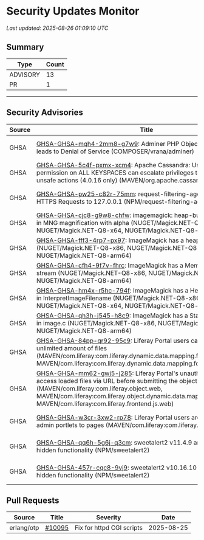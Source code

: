 # Security Updates Monitor

*Last updated: 2025-08-26 01:09:10 UTC*

## Summary
| Type | Count |
|------|-------|
| ADVISORY | 13 |
| PR | 1 |

---

## Security Advisories

| Source | Title | Severity | Date |
|--------|-------|----------|------|
| GHSA | [GHSA-GHSA-mqh4-2mm8-g7w9](https://github.com/advisories/GHSA-mqh4-2mm8-g7w9): Adminer PHP Object Injection issue leads to Denial of Service (COMPOSER/vrana/adminer) | HIGH (CVSS: 8.6) | 2025-08-25 |
| GHSA | [GHSA-GHSA-5c4f-pxmx-xcm4](https://github.com/advisories/GHSA-5c4f-pxmx-xcm4): Apache Cassandra: User with MODIFY permission on ALL KEYSPACES can escalate privileges to superuser via unsafe actions (4.0.16 only) (MAVEN/org.apache.cassandra:cassandra-all) | HIGH (CVSS: 8.8) | 2025-08-25 |
| GHSA | [GHSA-GHSA-pw25-c82r-75mm](https://github.com/advisories/GHSA-pw25-c82r-75mm): request-filtering-agent SSRF Bypass via HTTPS Requests to 127.0.0.1 (NPM/request-filtering-agent) | MODERATE (CVSS: 0.0) | 2025-08-25 |
| GHSA | [GHSA-GHSA-cjc8-g9w8-chfw](https://github.com/advisories/GHSA-cjc8-g9w8-chfw): imagemagick: heap-buffer overflow read in MNG magnification with alpha (NUGET/Magick.NET-Q8-x86, NUGET/Magick.NET-Q8-x64, NUGET/Magick.NET-Q8-arm64) | HIGH (CVSS: 7.6) | 2025-08-25 |
| GHSA | [GHSA-GHSA-fff3-4rp7-px97](https://github.com/advisories/GHSA-fff3-4rp7-px97): ImageMagick has a heap-buffer-overflow (NUGET/Magick.NET-Q8-x86, NUGET/Magick.NET-Q8-x64, NUGET/Magick.NET-Q8-arm64) | LOW (CVSS: 0.0) | 2025-08-25 |
| GHSA | [GHSA-GHSA-cfh4-9f7v-fhrc](https://github.com/advisories/GHSA-cfh4-9f7v-fhrc): ImageMagick has a Memory Leak in magick stream (NUGET/Magick.NET-Q8-x86, NUGET/Magick.NET-Q8-x64, NUGET/Magick.NET-Q8-arm64) | LOW (CVSS: 3.7) | 2025-08-25 |
| GHSA | [GHSA-GHSA-hm4x-r5hc-794f](https://github.com/advisories/GHSA-hm4x-r5hc-794f): ImageMagick has a Heap Buffer Overflow in InterpretImageFilename (NUGET/Magick.NET-Q8-x86, NUGET/Magick.NET-Q8-x64, NUGET/Magick.NET-Q8-arm64) | LOW (CVSS: 3.7) | 2025-08-25 |
| GHSA | [GHSA-GHSA-qh3h-j545-h8c9](https://github.com/advisories/GHSA-qh3h-j545-h8c9): ImageMagick has a Stack Buffer Overflow in image.c (NUGET/Magick.NET-Q8-x86, NUGET/Magick.NET-Q8-x64, NUGET/Magick.NET-Q8-arm64) | HIGH (CVSS: 7.4) | 2025-08-25 |
| GHSA | [GHSA-GHSA-84pp-qr92-95c9](https://github.com/advisories/GHSA-84pp-qr92-95c9): Liferay Portal users can upload an unlimited amount of files (MAVEN/com.liferay:com.liferay.dynamic.data.mapping.form.field.type, MAVEN/com.liferay:com.liferay.dynamic.data.mapping.form.web) | MODERATE (CVSS: 0.0) | 2025-08-22 |
| GHSA | [GHSA-GHSA-mm62-gwj5-j285](https://github.com/advisories/GHSA-mm62-gwj5-j285): Liferay Portal's unauthenticated users can access loaded files via URL before submitting the object entry (MAVEN/com.liferay:com.liferay.object.web, MAVEN/com.liferay:com.liferay.object.dynamic.data.mapping.form.field.type, MAVEN/com.liferay:com.liferay.frontend.js.web) | MODERATE (CVSS: 0.0) | 2025-08-22 |
| GHSA | [GHSA-GHSA-w3cr-3xw2-rp78](https://github.com/advisories/GHSA-w3cr-3xw2-rp78): Liferay Portal users are able to add system admin portlets to pages (MAVEN/com.liferay:com.liferay.layout.impl) | MODERATE (CVSS: 0.0) | 2025-08-22 |
| GHSA | [GHSA-GHSA-qq6h-5g6j-q3cm](https://github.com/advisories/GHSA-qq6h-5g6j-q3cm): sweetalert2 v11.4.9 and above contains hidden functionality (NPM/sweetalert2) | LOW (CVSS: 0.0) | 2022-11-23 |
| GHSA | [GHSA-GHSA-457r-cqc8-9vj9](https://github.com/advisories/GHSA-457r-cqc8-9vj9): sweetalert2 v10.16.10 and above contains hidden functionality (NPM/sweetalert2) | LOW (CVSS: 0.0) | 2022-11-23 |

## Pull Requests

| Source | Title | Severity | Date |
|--------|-------|----------|------|
| erlang/otp | [#10095](https://github.com/erlang/otp/pull/10095) | Fix for httpd CGI scripts | 2025-08-25 |

